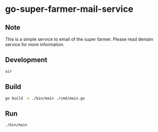 # go-super-farmer-mail-service

## Note

This is a simple service to email of the super farmer.
Please read demain service for more information.

## Development

```bash
air
```

## Build

```bash
go build -o ./bin/main ./cmd/main.go
```

## Run

```bash
./bin/main
```
